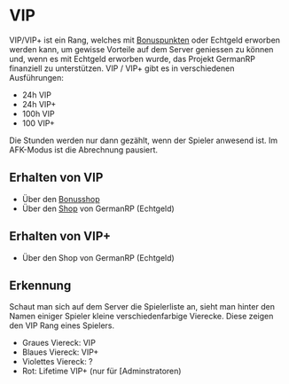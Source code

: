 # VIP 

VIP/VIP+ ist ein Rang, welches mit [Bonuspunkten](../../pages/allgemein/Bonuspunkte.md) oder Echtgeld erworben werden kann, um gewisse Vorteile auf dem Server geniessen zu können und, wenn es mit Echtgeld erworben wurde, das Projekt GermanRP finanziell zu unterstützen. VIP / VIP+ gibt es in verschiedenen Ausführungen:

* 24h VIP
* 24h VIP+
* 100h VIP
* 100 VIP+

Die Stunden werden nur dann gezählt, wenn der Spieler anwesend ist. Im AFK-Modus ist die Abrechnung pausiert.

## Erhalten von VIP

- Über den [Bonusshop](../../pages/allgemein/Bonuspunkte.md)
- Über den [Shop](https://germanrpofficial.tebex.io/category/vip-pakete) von GermanRP (Echtgeld)

## Erhalten von VIP+
- Über den Shop von GermanRP (Echtgeld)

## Erkennung 

Schaut man sich auf dem Server die Spielerliste an, sieht man hinter den Namen einiger Spieler kleine verschiedenfarbige Vierecke. Diese zeigen den VIP Rang eines Spielers.

* Graues Viereck: VIP
* Blaues Viereck: VIP+
* Violettes Viereck: ?
* Rot: Lifetime VIP+ (nur für [Adminstratoren)
